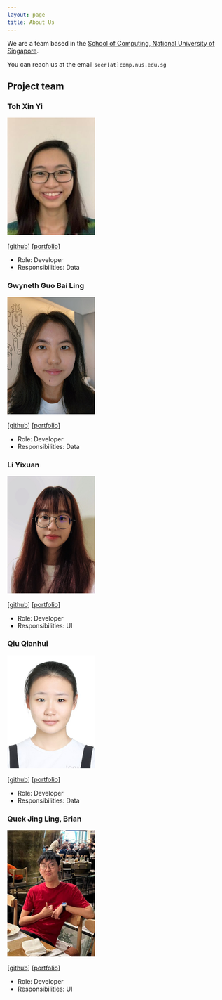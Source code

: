 ```yaml
---
layout: page
title: About Us
---
```


We are a team based in the [School of Computing, National University of Singapore](http://www.comp.nus.edu.sg).

You can reach us at the email `seer[at]comp.nus.edu.sg`

## Project team

### Toh Xin Yi

<img src="images/toh-xinyi.png" width="200px">

[[github](https://github.com/toh-xinyi)]
[[portfolio](team/johndoe.md)]

* Role: Developer
* Responsibilities: Data

### Gwyneth Guo Bai Ling

<img src="images/gwynethguo.png" width="200px">

[[github](http://github.com/gwynethguo)]
[[portfolio](team/johndoe.md)]

* Role: Developer
* Responsibilities: Data

### Li Yixuan

<img src="images/carrieli1015.png" width="200px">

[[github](http://github.com/carrieli1015)]
[[portfolio](team/johndoe.md)]

* Role: Developer
* Responsibilities: UI

### Qiu Qianhui

<img src="images/qqh0828.png" width="200px">

[[github](http://github.com/qqh0828)]
[[portfolio](team/johndoe.md)]

* Role: Developer
* Responsibilities: Data

### Quek Jing Ling, Brian

<img src="images/astraxq.png" width="200px">

[[github](http://github.com/astraxq)]
[[portfolio](team/johndoe.md)]

* Role: Developer
* Responsibilities: UI
